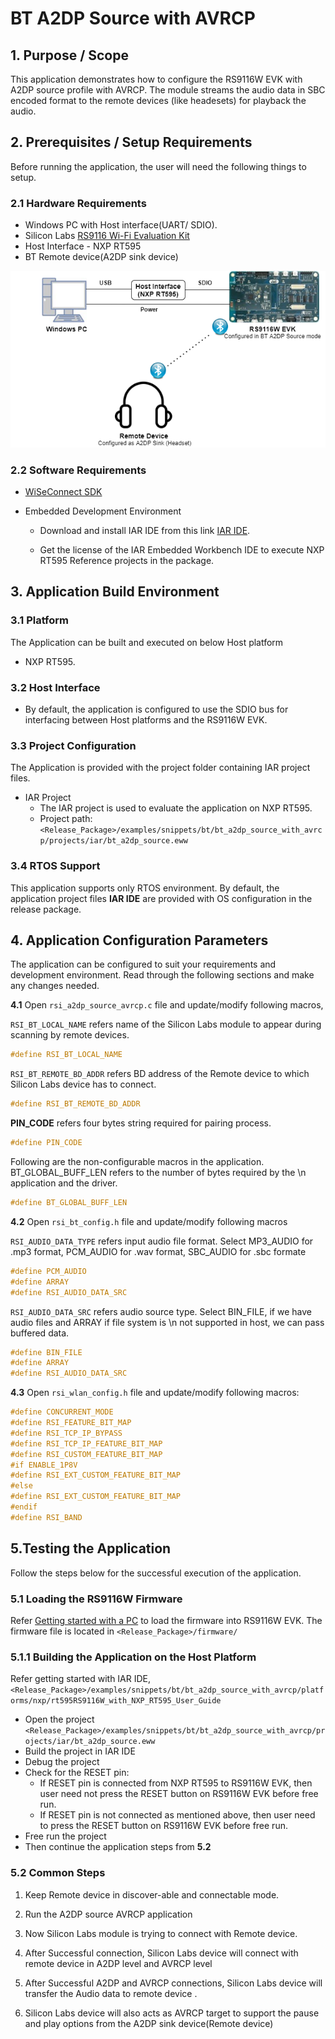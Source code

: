 # BT A2DP Source with AVRCP

## 1. Purpose / Scope

This application demonstrates how to configure the RS9116W EVK with A2DP source profile with AVRCP. The module streams the audio data in SBC encoded format to the remote devices (like headesets) for playback the audio.

## 2. Prerequisites / Setup Requirements

Before running the application, the user will need the following things to setup.

### 2.1 Hardware Requirements

- Windows PC with Host interface(UART/ SDIO).
- Silicon Labs [RS9116 Wi-Fi Evaluation Kit](https://www.silabs.com/development-tools/wireless/wi-fi/rs9116x-sb-evk-development-kit)
- Host Interface - NXP RT595
- BT Remote device(A2DP sink device)

![ Setup Diagram for BT A2DP Souce with AVRCP ](resources/readme/image19.png)

### 2.2 Software Requirements

- [WiSeConnect SDK](https://github.com/SiliconLabs/wiseconnect-wifi-bt-sdk/)
    
- Embedded Development Environment

   - Download and install IAR IDE from this link [IAR IDE](https://www.iar.com/products/architectures/arm/iar-embedded-workbench-for-arm/).
  
   - Get the license  of the  IAR Embedded Workbench IDE  to execute NXP RT595 Reference projects in the package.
     
## 3. Application Build Environment

### 3.1 Platform

The Application can be built and executed on below Host platform
* NXP RT595.

### 3.2 Host Interface

* By default, the application is configured to use the SDIO bus for interfacing between Host platforms and the RS9116W EVK.

### 3.3 Project Configuration

The Application is provided with the project folder containing IAR project files.

* IAR Project
  - The IAR project is used to evaluate the application on NXP RT595.
  - Project path: `<Release_Package>/examples/snippets/bt/bt_a2dp_source_with_avrcp/projects/iar/bt_a2dp_source.eww`
  
### 3.4 RTOS Support

This application supports only RTOS environment. By default, the application project files **IAR IDE** are provided with OS configuration in the release package. 


## 4. Application Configuration Parameters

The application can be configured to suit your requirements and development environment. Read through the following sections and make any changes needed.

**4.1** Open `rsi_a2dp_source_avrcp.c` file and update/modify following macros,

   `RSI_BT_LOCAL_NAME` refers name of the Silicon Labs module to appear during scanning by remote devices.
   
```c
#define RSI_BT_LOCAL_NAME                                              "A2DP_AVRCP_SOURCE" 
```
   
   `RSI_BT_REMOTE_BD_ADDR` refers BD address of the Remote device to which Silicon Labs device has to connect.
   
```c
#define RSI_BT_REMOTE_BD_ADDR                                          "D0:8A:55:51:26:EB"
```
   
   **PIN\_CODE** refers four bytes string required for pairing process.
   
```c
#define PIN_CODE                                                       "0000"
```
   
   Following are the non-configurable macros in the application. BT_GLOBAL_BUFF_LEN refers to the number of bytes required by the \n 
   application and the driver.
   
```c
#define BT_GLOBAL_BUFF_LEN                                             15000
```
   
**4.2** Open `rsi_bt_config.h` file and update/modify following macros
   
   `RSI_AUDIO_DATA_TYPE` refers input audio file format. Select MP3_AUDIO for .mp3 format, PCM_AUDIO for .wav format, SBC_AUDIO for .sbc formate
   
```c
#define PCM_AUDIO                                                      1
#define ARRAY                                                          2
#define RSI_AUDIO_DATA_SRC                                             BIN_FILE
```
    
   `RSI_AUDIO_DATA_SRC` refers audio source type. Select BIN_FILE, if we have audio files and ARRAY if file system is \n 
   not supported in host, we can pass buffered data.
   
```c
#define BIN_FILE                                                       1
#define ARRAY                                                          2
#define RSI_AUDIO_DATA_SRC                                             BIN_FILE
```  
  
**4.3** Open `rsi_wlan_config.h` file and update/modify following macros:

```c
#define CONCURRENT_MODE                                                RSI_DISABLE
#define RSI_FEATURE_BIT_MAP                                            FEAT_SECURITY_OPEN
#define RSI_TCP_IP_BYPASS                                              RSI_ENABLE
#define RSI_TCP_IP_FEATURE_BIT_MAP                                     (TCP_IP_FEAT_DHCPV4_CLIENT)
#define RSI_CUSTOM_FEATURE_BIT_MAP                                     FEAT_CUSTOM_FEAT_EXTENTION_VALID
#if ENABLE_1P8V
#define RSI_EXT_CUSTOM_FEATURE_BIT_MAP                                 (EXT_FEAT_XTAL_CLK_ENABLE|EXT_FEAT_384K_MODE|EX
#else
#define RSI_EXT_CUSTOM_FEATURE_BIT_MAP                                 (EXT_FEAT_XTAL_CLK_ENABLE|EXT_FEAT_384K_MODE
#endif
#define RSI_BAND                                                       RSI_BAND_2P4GHZ
```

## 5.Testing the Application

Follow the steps below for the successful execution of the application.

### 5.1 Loading the RS9116W Firmware

Refer [Getting started with a PC](http://draft-docs.suds.silabs.net/rs9116-wiseconnect/2.4/wifibt-wc-getting-started-with-pc/) to load the firmware into RS9116W EVK. The firmware file is located in `<Release_Package>/firmware/`

### 5.1.1 Building the Application on the Host Platform

Refer getting started with IAR IDE, `<Release_Package>/examples/snippets/bt/bt_a2dp_source_with_avrcp/platforms/nxp/rt595RS9116W_with_NXP_RT595_User_Guide` 
- Open the project `<Release_Package>/examples/snippets/bt/bt_a2dp_source_with_avrcp/projects/iar/bt_a2dp_source.eww`
- Build the project in IAR IDE
- Debug the project
- Check for the RESET pin:
  - If RESET pin is connected from NXP RT595 to RS9116W EVK, then user need not press the RESET button on RS9116W EVK before free run.
  - If RESET pin is not connected as mentioned above, then user need to press the RESET button on RS9116W EVK before free run.
- Free run the project
- Then continue the application steps from **5.2**

### 5.2 Common Steps

   1. Keep Remote device in discover-able and connectable mode.
   
   2. Run the A2DP source AVRCP application
   
   3. Now Silicon Labs module is trying to connect with Remote device.
   
   4. After Successful connection, Silicon Labs device will connect with remote device in A2DP level and AVRCP level
   
   5. After Successful A2DP and AVRCP connections, Silicon Labs device will transfer the Audio data to remote device .
   
   6. Silicon Labs device will also acts as AVRCP target to support the pause and play options from the A2DP sink device(Remote device)
